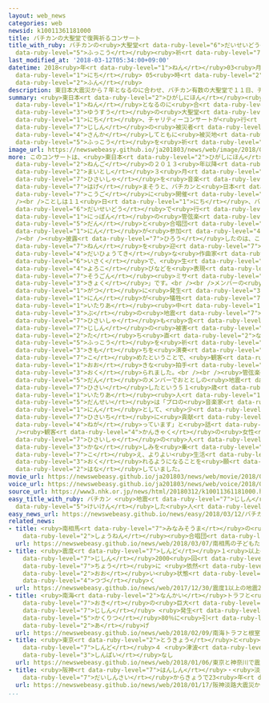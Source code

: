 ```yaml
---
layout: web_news
categories: web
newsid: k10011361181000
title: バチカンの大聖堂で復興祈るコンサート
title_with_ruby: バチカンの<ruby>大聖堂<rt data-ruby-level="6">だいせいどう</rt></ruby>で<ruby>復興<rt
  data-ruby-level="5">ふっこう</rt></ruby><ruby>祈<rt data-ruby-level="7">いの</rt></ruby>るコンサート
last_modified_at: '2018-03-12T05:34:00+09:00'
datetime: 2018<ruby>年<rt data-ruby-level="1">ねん</rt></ruby>03<ruby>月<rt data-ruby-level="1">がつ</rt></ruby>12<ruby>日<rt
  data-ruby-level="1">にち</rt></ruby> 05<ruby>時<rt data-ruby-level="2">じ</rt></ruby>34<ruby>分<rt
  data-ruby-level="2">ふん</rt></ruby>
description: 東日本大震災から７年となるのに合わせ、バチカン有数の大聖堂で１１日、チャリティーコンサートが行われ、イタリアの地震の被災者も参加してともに被災地の復興を祈りました。
summary: <ruby>東日本<rt data-ruby-level="2">ひがしにほん</rt></ruby><ruby>大震災<rt data-ruby-level="7">だいしんさい</rt></ruby>から７<ruby>年<rt
  data-ruby-level="1">ねん</rt></ruby>となるのに<ruby>合<rt data-ruby-level="2">あ</rt></ruby>わせ、バチカン<ruby>有数<rt
  data-ruby-level="3">ゆうすう</rt></ruby>の<ruby>大聖堂<rt data-ruby-level="6">だいせいどう</rt></ruby>で１１<ruby>日<rt
  data-ruby-level="1">にち</rt></ruby>、チャリティーコンサートが<ruby>行<rt data-ruby-level="2">おこな</rt></ruby>われ、イタリアの<ruby>地震<rt
  data-ruby-level="7">じしん</rt></ruby>の<ruby>被災者<rt data-ruby-level="7">ひさいしゃ</rt></ruby>も<ruby>参加<rt
  data-ruby-level="4">さんか</rt></ruby>してともに<ruby>被災地<rt data-ruby-level="7">ひさいち</rt></ruby>の<ruby>復興<rt
  data-ruby-level="5">ふっこう</rt></ruby>を<ruby>祈<rt data-ruby-level="7">いの</rt></ruby>りました。
image_url: https://newswebeasy.github.io/ja201803/news/web/image/2018/03/12/K10011361181_1803120547_1803120549_01_03.jpg
more: このコンサートは、<ruby>東日本<rt data-ruby-level="2">ひがしにほん</rt></ruby><ruby>大震災<rt data-ruby-level="7">だいしんさい</rt></ruby>から２<ruby>年後<rt
  data-ruby-level="2">ねんご</rt></ruby>の２０１３<ruby>年以降<rt data-ruby-level="6">ねんいこう</rt></ruby>、<ruby>毎年<rt
  data-ruby-level="2">まいとし</rt></ruby>３<ruby>月<rt data-ruby-level="1">がつ</rt></ruby>に、<ruby>被災者<rt
  data-ruby-level="7">ひさいしゃ</rt></ruby>を<ruby>音楽<rt data-ruby-level="2">おんがく</rt></ruby>で<ruby>励<rt
  data-ruby-level="7">はげ</rt></ruby>まそうと、バチカンと<ruby>日本<rt data-ruby-level="1">にっぽん</rt></ruby>で<ruby>交互<rt
  data-ruby-level="7">こうご</rt></ruby>に<ruby>開催<rt data-ruby-level="7">かいさい</rt></ruby>されているものです。<br
  /><br />ことしは１１<ruby>日<rt data-ruby-level="1">にち</rt></ruby>、バチカン４<ruby>大聖堂<rt data-ruby-level="6">だいせいどう</rt></ruby>の１つ、サンタマリア・マッジョーレ<ruby>大聖堂<rt
  data-ruby-level="6">だいせいどう</rt></ruby>で<ruby>行<rt data-ruby-level="2">おこな</rt></ruby>われ、イタリアと<ruby>日本<rt
  data-ruby-level="1">にっぽん</rt></ruby>の<ruby>管弦楽<rt data-ruby-level="7">かんげんがく</rt></ruby><ruby>団<rt
  data-ruby-level="5">だん</rt></ruby>と<ruby>合唱団<rt data-ruby-level="5">がっしょうだん</rt></ruby>のメンバー、およそ１３０<ruby>人<rt
  data-ruby-level="1">にん</rt></ruby>が<ruby>参加<rt data-ruby-level="4">さんか</rt></ruby>しました。<br
  /><br /><ruby>披露<rt data-ruby-level="7">ひろう</rt></ruby>したのは、ことしで<ruby>没後<rt data-ruby-level="7">ぼつご</rt></ruby>１５０<ruby>年<rt
  data-ruby-level="7">ねん</rt></ruby>を<ruby>迎<rt data-ruby-level="7">むか</rt></ruby>えるイタリアの<ruby>代表的<rt
  data-ruby-level="4">だいひょうてき</rt></ruby>な<ruby>作曲家<rt data-ruby-level="3">さっきょくか</rt></ruby>ロッシーニの<ruby>遺作<rt
  data-ruby-level="6">いさく</rt></ruby>で、<ruby>生<rt data-ruby-level="1">い</rt></ruby>きる<ruby>喜<rt
  data-ruby-level="4">よろこ</rt></ruby>びなどを<ruby>表現<rt data-ruby-level="5">ひょうげん</rt></ruby>した「<ruby>荘厳<rt
  data-ruby-level="7">そうごん</rt></ruby><ruby>ミサ<rt data-ruby-level="3">みさ</rt></ruby><ruby>曲<rt
  data-ruby-level="3">きょく</rt></ruby>」です。<br /><br />メンバーの<ruby>中<rt data-ruby-level="1">なか</rt></ruby>には、おととし８<ruby>月<rt
  data-ruby-level="1">がつ</rt></ruby>に<ruby>発生<rt data-ruby-level="3">はっせい</rt></ruby>し、およそ３００<ruby>人<rt
  data-ruby-level="1">にん</rt></ruby>が<ruby>犠牲<rt data-ruby-level="7">ぎせい</rt></ruby>になった<ruby>イタリア<rt
  data-ruby-level="1">いたりあ</rt></ruby><ruby>中<rt data-ruby-level="1">じゅう</rt></ruby><ruby>部<rt
  data-ruby-level="3">ぶ</rt></ruby>の<ruby>地震<rt data-ruby-level="7">じしん</rt></ruby>の<ruby>被災者<rt
  data-ruby-level="7">ひさいしゃ</rt></ruby>も<ruby>含<rt data-ruby-level="7">ふく</rt></ruby>まれています。ともに<ruby>地震<rt
  data-ruby-level="7">じしん</rt></ruby>の<ruby>被害<rt data-ruby-level="7">ひがい</rt></ruby>から<ruby>立<rt
  data-ruby-level="2">た</rt></ruby>ち<ruby>直<rt data-ruby-level="2">なお</rt></ruby>り、<ruby>復興<rt
  data-ruby-level="5">ふっこう</rt></ruby>を<ruby>祈<rt data-ruby-level="7">いの</rt></ruby>る<ruby>気持<rt
  data-ruby-level="3">きも</rt></ruby>ちを<ruby>演奏<rt data-ruby-level="6">えんそう</rt></ruby>に<ruby>込<rt
  data-ruby-level="7">こ</rt></ruby>めたということで、<ruby>観客<rt data-ruby-level="4">かんきゃく</rt></ruby>からは<ruby>大<rt
  data-ruby-level="1">おお</rt></ruby>きな<ruby>拍手<rt data-ruby-level="7">はくしゅ</rt></ruby>が<ruby>送<rt
  data-ruby-level="3">おく</rt></ruby>られました。<br /><br /><ruby>管弦楽<rt data-ruby-level="7">かんげんがく</rt></ruby><ruby>団<rt
  data-ruby-level="5">だん</rt></ruby>のメンバーでおととしの<ruby>地震<rt data-ruby-level="7">じしん</rt></ruby>で<ruby>被災<rt
  data-ruby-level="7">ひさい</rt></ruby>したという５１<ruby>歳<rt data-ruby-level="7">さい</rt></ruby>の<ruby>イタリア<rt
  data-ruby-level="1">いたりあ</rt></ruby><ruby>人<rt data-ruby-level="1">じん</rt></ruby>の<ruby>男性<rt
  data-ruby-level="5">だんせい</rt></ruby>は「プロの<ruby>音楽家<rt data-ruby-level="2">おんがくか</rt></ruby>の１<ruby>人<rt
  data-ruby-level="1">にん</rt></ruby>として、<ruby>少<rt data-ruby-level="2">すこ</rt></ruby>しでも<ruby>被災地<rt
  data-ruby-level="7">ひさいち</rt></ruby>に<ruby>貢献<rt data-ruby-level="7">こうけん</rt></ruby>できればと<ruby>願<rt
  data-ruby-level="4">ねが</rt></ruby>っています」と<ruby>話<rt data-ruby-level="2">はな</rt></ruby>していました。<br
  /><ruby>観客<rt data-ruby-level="4">かんきゃく</rt></ruby>の<ruby>女性<rt data-ruby-level="5">じょせい</rt></ruby>は「<ruby>被災者<rt
  data-ruby-level="7">ひさいしゃ</rt></ruby>の<ruby>人<rt data-ruby-level="1">ひと</rt></ruby>たちが<ruby>悲<rt
  data-ruby-level="3">かな</rt></ruby>しみを<ruby>乗<rt data-ruby-level="7">の</rt></ruby>り<ruby>越<rt
  data-ruby-level="7">こ</rt></ruby>え、よりよい<ruby>生活<rt data-ruby-level="2">せいかつ</rt></ruby>を<ruby>送<rt
  data-ruby-level="3">おく</rt></ruby>れるようになることを<ruby>願<rt data-ruby-level="4">ねが</rt></ruby>っています」と<ruby>話<rt
  data-ruby-level="2">はな</rt></ruby>していました。
movie_url: https://newswebeasy.github.io/ja201803/news/web/movie/2018/03/12/k10011361181_201803120547_201803120549.mp4
voice_url: https://newswebeasy.github.io/ja201803/news/web/voice/2018/03/12/k10011361181_201803120547_201803120549.mp3
source_url: https://www3.nhk.or.jp/news/html/20180312/k10011361181000.html
easy_title_with_ruby: バチカン <ruby>地震<rt data-ruby-level="7">じしん</rt></ruby>などを<ruby>経験<rt
  data-ruby-level="5">けいけん</rt></ruby>した<ruby>人<rt data-ruby-level="1">ひと</rt></ruby>たちのためのコンサート
easy_news_url: https://newswebeasy.github.io/news/easy/2018/03/12/バチカン-地震などを経験した人たちのためのコンサート
related_news:
- title: <ruby>南相馬<rt data-ruby-level="7">みなみそうま</rt></ruby>の<ruby>子<rt data-ruby-level="1">こ</rt></ruby>どもたちがウィーン<ruby>少年<rt
    data-ruby-level="2">しょうねん</rt></ruby><ruby>合唱団<rt data-ruby-level="5">がっしょうだん</rt></ruby>とコンサート
  url: https://newswebeasy.github.io/news/web/2018/03/07/南相馬の子どもたちがウィーン少年合唱団とコンサート
- title: <ruby>震度<rt data-ruby-level="7">しんど</rt></ruby>１<ruby>以上<rt data-ruby-level="4">いじょう</rt></ruby>の<ruby>地震<rt
    data-ruby-level="7">じしん</rt></ruby>2000<ruby>回<rt data-ruby-level="2">かい</rt></ruby><ruby>超<rt
    data-ruby-level="7">ちょう</rt></ruby>に <ruby>依然<rt data-ruby-level="7">いぜん</rt></ruby><ruby>多<rt
    data-ruby-level="2">おお</rt></ruby>い<ruby>状態<rt data-ruby-level="5">じょうたい</rt></ruby><ruby>続<rt
    data-ruby-level="4">つづ</rt></ruby>く
  url: https://newswebeasy.github.io/news/web/2017/12/30/震度1以上の地震2000回超に-依然多い状態続く
- title: <ruby>南海<rt data-ruby-level="2">なんかい</rt></ruby>トラフと<ruby>根室<rt data-ruby-level="7">ねむろ</rt></ruby><ruby>沖<rt
    data-ruby-level="7">おき</rt></ruby>の<ruby>巨大<rt data-ruby-level="7">きょだい</rt></ruby><ruby>地震<rt
    data-ruby-level="7">じしん</rt></ruby> <ruby>発生<rt data-ruby-level="3">はっせい</rt></ruby><ruby>確率<rt
    data-ruby-level="5">かくりつ</rt></ruby>80％に<ruby>引<rt data-ruby-level="2">ひ</rt></ruby>き<ruby>上<rt
    data-ruby-level="2">あ</rt></ruby>げ
  url: https://newswebeasy.github.io/news/web/2018/02/09/南海トラフと根室沖の巨大地震-発生確率80に引き上げ
- title: <ruby>東京<rt data-ruby-level="2">とうきょう</rt></ruby>と<ruby>神奈川<rt data-ruby-level="8">かながわ</rt></ruby>で<ruby>震度<rt
    data-ruby-level="7">しんど</rt></ruby>４ <ruby>津波<rt data-ruby-level="7">つなみ</rt></ruby>の<ruby>心配<rt
    data-ruby-level="3">しんぱい</rt></ruby>なし
  url: https://newswebeasy.github.io/news/web/2018/01/06/東京と神奈川で震度4-津波の心配なし
- title: <ruby>阪神<rt data-ruby-level="7">はんしん</rt></ruby>・<ruby>淡路<rt data-ruby-level="7">あわじ</rt></ruby><ruby>大震災<rt
    data-ruby-level="7">だいしんさい</rt></ruby>からきょうで23<ruby>年<rt data-ruby-level="1">ねん</rt></ruby>
  url: https://newswebeasy.github.io/news/web/2018/01/17/阪神淡路大震災からきょうで23年
...
```

